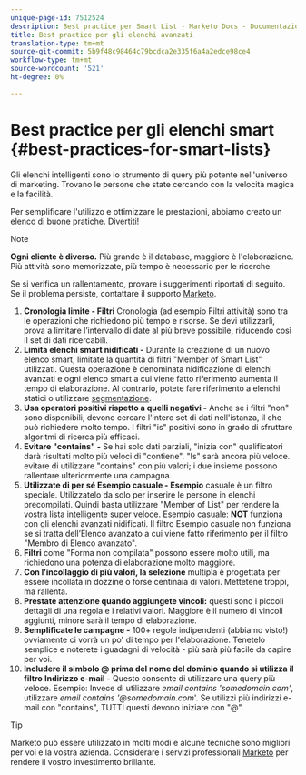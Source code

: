 ```yaml
---
unique-page-id: 7512524
description: Best practice per Smart List - Marketo Docs - Documentazione prodotto
title: Best practice per gli elenchi avanzati
translation-type: tm+mt
source-git-commit: 5b9f48c98464c79bcdca2e335f6a4a2edce98ce4
workflow-type: tm+mt
source-wordcount: '521'
ht-degree: 0%

---
```



# Best practice per gli elenchi smart {#best-practices-for-smart-lists}

Gli elenchi intelligenti sono lo strumento di query più potente nell&#39;universo di marketing. Trovano le persone che state cercando con la velocità magica e la facilità.

Per semplificare l&#39;utilizzo e ottimizzare le prestazioni, abbiamo creato un elenco di buone pratiche. Divertiti!

>[!NOTE]
>
>**Ogni cliente è diverso.** Più grande è il database, maggiore è l&#39;elaborazione. Più attività sono memorizzate, più tempo è necessario per le ricerche.
>
>Se si verifica un rallentamento, provare i suggerimenti riportati di seguito. Se il problema persiste, contattare il supporto [Marketo](https://nation.marketo.com/t5/Support/ct-p/Support).

1. **Cronologia limite - Filtri** Cronologia (ad esempio Filtri attività) sono tra le operazioni che richiedono più tempo e risorse. Se devi utilizzarli, prova a limitare l’intervallo di date al più breve possibile, riducendo così il set di dati ricercabili.
1. **Limita elenchi smart nidificati -** Durante la creazione di un nuovo elenco smart, limitate la quantità di filtri &quot;Member of Smart List&quot; utilizzati. Questa operazione è denominata nidificazione di elenchi avanzati e ogni elenco smart a cui viene fatto riferimento aumenta il tempo di elaborazione. Al contrario, potete fare riferimento a elenchi statici o utilizzare [segmentazione](/help/marketo/product-docs/personalization/segmentation-and-snippets/segmentation/create-a-segmentation.md).
1. **Usa operatori positivi rispetto a quelli negativi -** Anche se i filtri &quot;non&quot; sono disponibili, devono cercare l&#39;intero set di dati nell&#39;istanza, il che può richiedere molto tempo. I filtri &quot;is&quot; positivi sono in grado di sfruttare algoritmi di ricerca più efficaci.
1. **Evitare &quot;contains&quot; -** Se hai solo dati parziali, &quot;inizia con&quot; qualificatori darà risultati molto più veloci di &quot;contiene&quot;. &quot;Is&quot; sarà ancora più veloce. evitare di utilizzare &quot;contains&quot; con più valori; i due insieme possono rallentare ulteriormente una campagna.
1. **Utilizzate di per sé Esempio casuale - Esempio** casuale è un filtro speciale. Utilizzatelo da solo per inserire le persone in elenchi precompilati. Quindi basta utilizzare &quot;Member of List&quot; per rendere la vostra lista intelligente super veloce. Esempio casuale: **NOT** funziona con gli elenchi avanzati nidificati. Il filtro Esempio casuale non funziona se si tratta dell’Elenco avanzato a cui viene fatto riferimento per il filtro &quot;Membro di Elenco avanzato&quot;.
1. **Filtri** come &quot;Forma non compilata&quot; possono essere molto utili, ma richiedono una potenza di elaborazione molto maggiore.
1. **Con l’incollaggio di più valori, la selezione** multipla è progettata per essere incollata in dozzine o forse centinaia di valori. Mettetene troppi, ma rallenta.
1. **Prestate attenzione quando aggiungete vincoli:** questi sono i piccoli dettagli di una regola e i relativi valori. Maggiore è il numero di vincoli aggiunti, minore sarà il tempo di elaborazione.
1. **Semplificate le campagne -** 100+ regole indipendenti (abbiamo visto!) ovviamente ci vorrà un po&#39; di tempo per l&#39;elaborazione. Tenetelo semplice e noterete i guadagni di velocità - più sarà più facile da capire per voi.
1. **Includere il simbolo @ prima del nome del dominio quando si utilizza il filtro** **Indirizzo e-mail -** Questo consente di utilizzare una query più veloce. Esempio: Invece di utilizzare _email contains &#39;somedomain.com&#39;_, utilizzare _email contains &#39;@somedomain.com_&#39;. Se utilizzi più indirizzi e-mail con &quot;contains&quot;, TUTTI questi devono iniziare con &quot;@&quot;.

>[!TIP]
>
>Marketo può essere utilizzato in molti modi e alcune tecniche sono migliori per voi e la vostra azienda. Considerare i servizi professionali [Marketo](https://pages2.marketo.com/72-hour-survival-guide.html) per rendere il vostro investimento brillante.
